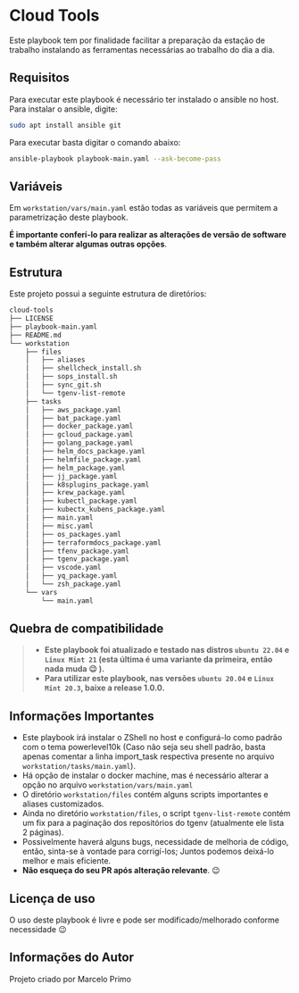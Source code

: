 Cloud Tools
=========

Este playbook tem por finalidade facilitar a preparação da estação de trabalho instalando as ferramentas necessárias ao trabalho do dia a dia.


Requisitos
------------

Para executar este playbook é necessário ter instalado o ansible no host. Para instalar o ansible, digite:

```sh
sudo apt install ansible git
```

Para executar basta digitar o comando abaixo:

```sh
ansible-playbook playbook-main.yaml --ask-become-pass
```

Variáveis
--------------

Em ```workstation/vars/main.yaml``` estão todas as variáveis que permitem a parametrização deste playbook. 

**É importante conferí-lo para realizar as alterações de versão de software e também alterar algumas outras opções**.


Estrutura
------------

Este projeto possui a seguinte estrutura de diretórios:

```sh
cloud-tools
├── LICENSE
├── playbook-main.yaml
├── README.md
└── workstation
    ├── files
    │   ├── aliases
    │   ├── shellcheck_install.sh
    │   ├── sops_install.sh
    │   ├── sync_git.sh
    │   └── tgenv-list-remote
    ├── tasks
    │   ├── aws_package.yaml
    │   ├── bat_package.yaml
    │   ├── docker_package.yaml
    │   ├── gcloud_package.yaml
    │   ├── golang_package.yaml
    │   ├── helm_docs_package.yaml
    │   ├── helmfile_package.yaml
    │   ├── helm_package.yaml
    │   ├── jj_package.yaml
    │   ├── k8splugins_package.yaml
    │   ├── krew_package.yaml
    │   ├── kubectl_package.yaml
    │   ├── kubectx_kubens_package.yaml
    │   ├── main.yaml
    │   ├── misc.yaml
    │   ├── os_packages.yaml
    │   ├── terraformdocs_package.yaml
    │   ├── tfenv_package.yaml
    │   ├── tgenv_package.yaml
    │   ├── vscode.yaml
    │   ├── yq_package.yaml
    │   └── zsh_package.yaml
    └── vars
        └── main.yaml

```

Quebra de compatibilidade
-------

> - **Este playbook foi atualizado e testado nas distros ```ubuntu 22.04``` e ```Linux Mint 21``` (esta última é uma variante da primeira, então nada muda :wink: ).**
> - **Para utilizar este playbook, nas versões ```ubuntu 20.04``` e ```Linux Mint 20.3```, baixe a release 1.0.0.**

Informações Importantes
-------

- Este playbook irá instalar o ZShell no host e configurá-lo como padrão com o tema powerlevel10k (Caso não seja seu shell padrão, basta apenas comentar a linha import_task respectiva presente no arquivo ```workstation/tasks/main.yaml```).
- Há opção de instalar o docker machine, mas é necessário alterar a opção no arquivo ```workstation/vars/main.yaml```
- O diretório ```workstation/files``` contém alguns scripts importantes e aliases customizados.
- Ainda no diretório ```workstation/files```, o script `tgenv-list-remote` contém um fix para a paginação dos repositórios do tgenv (atualmente ele lista 2 páginas).
- Possivelmente haverá alguns bugs, necessidade de melhoria de código, então, sinta-se à vontade para corrigí-los; Juntos podemos deixá-lo melhor e mais eficiente.
- **Não esqueça do seu PR após alteração relevante**. :wink:


Licença de uso
------------------

O uso deste playbook é livre e pode ser modificado/melhorado conforme necessidade :wink:

Informações do Autor
------------------

Projeto criado por Marcelo Primo

